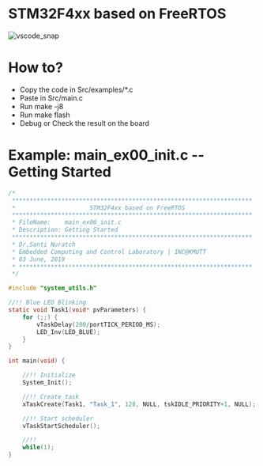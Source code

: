 # STM32F4xx based on FreeRTOS

![vscode_snap](https://github.com/drsanti/STM32F4-FreeRTOS/blob/master/docs/vscode_snap.png)



# How to?
* Copy the code in Src/examples/*.c
* Paste in Src/main.c
* Run make -j8
* Run make flash
* Debug or Check the result on the board


# Example: main_ex00_init.c -- Getting Started

```c
/*
 ********************************************************************
 *                     STM32F4xx based on FreeRTOS
 ********************************************************************
 * FileName:    main_ex00_init.c
 * Description: Getting Started 
 ********************************************************************
 * Dr.Santi Nuratch
 * Embedded Computing and Control Laboratory | INC@KMUTT
 * 03 June, 2019
 * ****************************************************************** 
 */

#include "system_utils.h"

//!! Blue LED Blinking
static void Task1(void* pvParameters) {
	for (;;) {
		vTaskDelay(200/portTICK_PERIOD_MS);
        LED_Inv(LED_BLUE);
	}
}

int main(void) {

    //!! Initialize
    System_Init();

    //!! Create task
    xTaskCreate(Task1, "Task_1", 128, NULL, tskIDLE_PRIORITY+1, NULL);

    //!! Start scheduler
    vTaskStartScheduler();

    //!!
    while(1);
}
```


